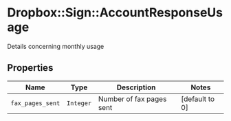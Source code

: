 # Dropbox::Sign::AccountResponseUsage

Details concerning monthly usage

## Properties

| Name | Type | Description | Notes |
| ---- | ---- | ----------- | ----- |
| `fax_pages_sent` | ```Integer``` |  Number of fax pages sent  |  [default to 0] |

